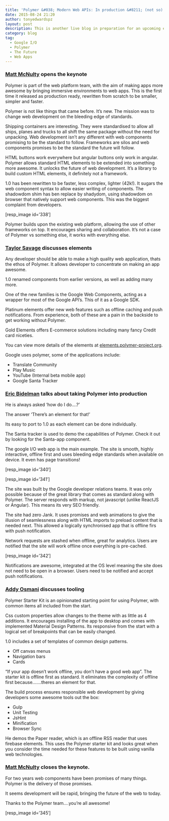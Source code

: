 ```yaml
---
title: 'Polymer &#038; Modern Web APIs: In production &#8211; (not so) Live Blog'
date: 2015-08-24 21:20
author: tonyedwardspz
layout: post
description: This is another live blog in preparation for an upcoming event. Polymer 1.0 was released during Google I/O 15, this was the talk that announced it to the world.
category: blog
tag:
  - Google I/O
  - Polymer
  - The Future
  - Web Apps
---
```

### [Matt McNulty](https://twitter.com/mattsmcnulty) opens the keynote

Polymer is part of the web platform team, with the aim of making apps more awesome by bringing immersive environments to web apps. This is the first time it released as production ready, rewritten from scratch to be smaller, simpler and faster.

Polymer is not like things that came before. It&#8217;s new. The mission was to change web development on the bleeding edge of standards.

Shipping containers are interesting. They were standardised to allow all ships, planes and trucks to all shift the same package without the need for unpacking. Web development isn&#8217;t any different with web components promising to be the standard to follow. Frameworks are silos and web components promises to be the standard the future will follow.

HTML buttons work everywhere but angular buttons only work in angular. Polymer allows standard HTML elements to be extended into something more awesome. It unlocks the future of web development. It&#8217;s a library to build custom HTML elements, it definitely not a framework.

1.0 has been rewritten to be faster, less complex, lighter (42k!). It sugars the web component syntax to allow easier writing of components. The shadowdom shim has ben replace by shadydom, using shadowdom on browser that natively support web components. This was the biggest complaint from developers.

[resp_image id=&#8217;338&#8242;]

Polymer builds upon the existing web platform, allowing the use of other frameworks on top. It encourages sharing and collaboration. It&#8217;s not a case of Polymer vs something else, it works with everything else.

### [Taylor Savage](https://twitter.com/taylorthesavage) discusses elements

Any developer should be able to make a high quality web application, thats the ethos of Polymer. It allows developer to concentrate on making an app awesome.

1.0 renamed components from earlier versions, as well as adding many more.

One of the new families is the Google Web Components, acting as a wrapper for most of the Google API&#8217;s. This of it as a Google SDK.

Platinum elements offer new web features such as offline caching and push notifications. From experience, both of these are a pain in the backside to get working without Polymer.

Gold Elements offers E-commerce solutions including many fancy Credit card niceties.

You can view more details of the elements at [elements.polymer-project.org](http://elements.polymer-project.org).

Google uses polymer, some of the applications include:

  * Translate Community
  * Play Music
  * YouTube (Internal beta mobile app)
  * Google Santa Tracker

### [Eric Bidelman](https://twitter.com/ebidel) talks about taking Polymer into production

He is always asked &#8216;how do I do&#8230;.?&#8217;

The answer &#8216;There&#8217;s an element for that!&#8217;

Its easy to port to 1.0 as each element can be done individually.

The Santa tracker is used to demo the capabilities of Polymer. Check it out by looking for the Santa-app component.

The google I/O web app is the main example. The site is smooth, highly interactive, offline first and uses bleeding edge standards when available on device. It even has page transitions!

[resp_image id=&#8217;340&#8242;]

[resp_image id=&#8217;341&#8242;]

The site was built by the Google developer relations teams. It was only possible because of the great library that comes as standard along with Polymer. The server responds with markup, not javascript (unlike ReactJS or Angular). This means its very SEO friendly.

The site had zero Jank. It uses promises and web animations to give the illusion of seamlessness along with HTML imports to preload content that is needed next. This allowed a logically synchronised app that is offline firs with push notification.

Network requests are stashed when offline, great for analytics. Users are notified that the site will work offline once everything is pre-cached.

[resp_image id=&#8217;342&#8242;]

Notifications are awesome, integrated at the OS level meaning the site does not need to be open in a browser. Users need to be notified and accept push notifications.

### [Addy Osmani](https://twitter.com/addyosmani) discusses tooling

Polymer Starter Kit is an opinionated starting point for using Polymer, with common items all included from the start.

Css custom properties allow changes to the theme with as little as 4 additions. It encourages installing of the app to desktop and comes with implemented Material Design Patterns. Its responsive from the start with a logical set of breakpoints that can be easily changed.

1.0 includes a set of templates of common design patterns.

  * Off canvas menus
  * Navigation bars
  * Cards

&#8220;If your app doesn&#8217;t work offline, you don&#8217;t have a good web app&#8221;. The starter kit is offline first as standard. It eliminates the complexity of offline first because&#8230;&#8230;.theres an element for that.

The build process ensures responsible web development by giving developers some awesome tools out the box:

  * Gulp
  * Unit Testing
  * JsHint
  * Minification
  * Browser Sync

He demos the Paper reader, which is an offline RSS reader that uses firebase elements. This uses the Polymer starter kit and looks great when you consider the time needed for these features to be built using vanilla web technologies.

### [Matt McNulty](https://twitter.com/mattsmcnulty) closes the keynote.

For two years web components have been promises of many things. Polymer is the delivery of those promises.

It seems development will be rapid, bringing the future of the web to today.

Thanks to the Polymer team&#8230;.you&#8217;re all awesome!

[resp_image id=&#8217;345&#8242;]

